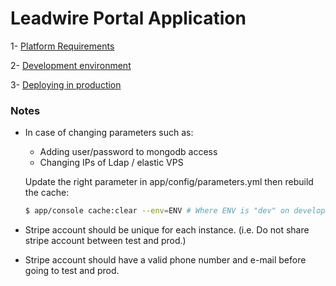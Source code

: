 # Leadwire Portal Application


1- [Platform Requirements](doc/SetupRequirements.md)

2- [Development environment](doc/Development.md)

3- [Deploying in production](doc/Deployment.md)



### Notes

- In case of changing parameters such as:
    * Adding user/password to mongodb access
    * Changing IPs of Ldap / elastic VPS

    Update the right parameter in app/config/parameters.yml then rebuild the cache:
    ```sh
    $ app/console cache:clear --env=ENV # Where ENV is "dev" on development environment and "prod" on production servers
    ```

- Stripe account should be unique for each instance. (i.e. Do not share stripe account between test and prod.)

- Stripe account should have a valid phone number and e-mail before going to test and prod.
